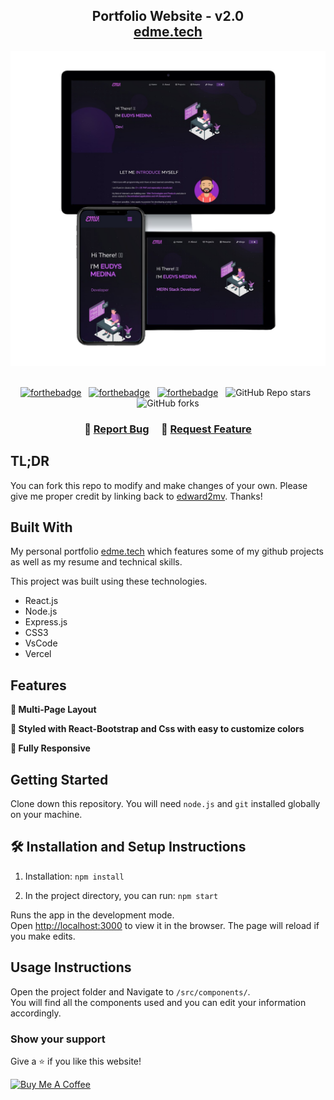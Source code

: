 <h2 align="center">
  Portfolio Website - v2.0<br/>
  <a href="www.edme.tech" target="_blank">edme.tech</a>
</h2>
<div align="center">
  <img alt="Demo" src="./Images/readme-img1.png" />
</div>

<br/>

<center>

[![forthebadge](https://forthebadge.com/images/badges/built-with-love.svg)](https://forthebadge.com) &nbsp;
[![forthebadge](https://forthebadge.com/images/badges/made-with-javascript.svg)](https://forthebadge.com) &nbsp;
[![forthebadge](https://forthebadge.com/images/badges/open-source.svg)](https://forthebadge.com) &nbsp;
![GitHub Repo stars](https://img.shields.io/github/stars/edward2mv/Portfolio?color=red&logo=github&style=for-the-badge) &nbsp;
![GitHub forks](https://img.shields.io/github/forks/edward2mv/Portfolio?color=red&logo=github&style=for-the-badge)

</center>

<h3 align="center">
    🔹
    <a href="https://github.com/edward2mv/my-portfolio//issues">Report Bug</a> &nbsp; &nbsp;
    🔹
    <a href="https://github.com/edward2mv/my-portfolio/issues">Request Feature</a>
</h3>

## TL;DR

You can fork this repo to modify and make changes of your own. Please give me proper credit by linking back to [edward2mv](https://github.com/edward2mv/my-portfolio/). Thanks!

## Built With

My personal portfolio <a href="http://edme.tech/" target="_blank">edme.tech</a> which features some of my github projects as well as my resume and technical skills.<br/>

This project was built using these technologies.

- React.js
- Node.js
- Express.js
- CSS3
- VsCode
- Vercel

## Features

**📖 Multi-Page Layout**

**🎨 Styled with React-Bootstrap and Css with easy to customize colors**

**📱 Fully Responsive**

## Getting Started

Clone down this repository. You will need `node.js` and `git` installed globally on your machine.

## 🛠 Installation and Setup Instructions

1. Installation: `npm install`

2. In the project directory, you can run: `npm start`

Runs the app in the development mode.\
Open [http://localhost:3000](http://localhost:3000) to view it in the browser.
The page will reload if you make edits.

## Usage Instructions

Open the project folder and Navigate to `/src/components/`. <br/>
You will find all the components used and you can edit your information accordingly.

### Show your support

Give a ⭐ if you like this website!

<a href="https://www.buymeacoffee.com/edward2mv" target="_blank"><img src="https://cdn.buymeacoffee.com/buttons/v2/default-violet.png" alt="Buy Me A Coffee" height= "60px" width= "217px" ></a>
